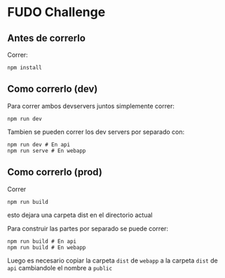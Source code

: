 # FUDO Challenge
## Antes de correrlo
Correr:
```
npm install
```

## Como correrlo (dev)
Para correr ambos devservers juntos simplemente correr:
```
npm run dev
```
Tambien se pueden correr los dev servers por separado con:
```
npm run dev # En api
npm run serve # En webapp 
```
## Como correrlo (prod)
Correr 
```
npm run build
```
esto dejara una carpeta dist en el directorio actual

Para construir las partes por separado se puede correr:
```
npm run build # En api
npm run build # En webapp 
```
Luego es necesario copiar la carpeta ```dist``` de ```webapp``` a la carpeta ```dist``` de ```api``` cambiandole el nombre a ```public```

